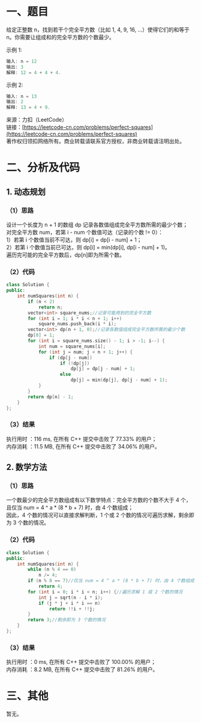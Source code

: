 # 一、题目
给定正整数 n，找到若干个完全平方数（比如 1, 4, 9, 16, ...）使得它们的和等于 n。你需要让组成和的完全平方数的个数最少。  
  
示例 1:  
```c++
输入: n = 12
输出: 3 
解释: 12 = 4 + 4 + 4.
```
示例 2:  
```c++
输入: n = 13
输出: 2
解释: 13 = 4 + 9.
```
来源：力扣（LeetCode）  
链接：[https://leetcode-cn.com/problems/perfect-squares](https://leetcode-cn.com/problems/perfect-squares)  
著作权归领扣网络所有。商业转载请联系官方授权，非商业转载请注明出处。  
# 二、分析及代码
## 1. 动态规划
### （1）思路
设计一个长度为 n + 1 的数组 dp 记录各数值组成完全平方数所需的最少个数；  
对完全平方数 num，若第 i - num 个数值可达（记录的个数 != 0）：  
1）若第 i 个数值当前不可达，则 dp[i] = dp[i - num] + 1；  
2）若第 i 个数值当前已可达，则 dp[i] = min(dp[i], dp[i - num] + 1)。  
遍历完可能的完全平方数后，dp[n]即为所需个数。  
### （2）代码
```cpp
class Solution {
public:
    int numSquares(int n) {
        if (n < 2)
            return n;
        vector<int> square_nums;//记录可能用到的完全平方数
        for (int i = 1; i * i < n + 1; i++)
            square_nums.push_back(i * i);
        vector<int> dp(n + 1, 0);//记录各数值组成完全平方数所需的最少个数
        dp[0] = 1;
        for (int i = square_nums.size() - 1; i > -1; i--) {
            int num = square_nums[i];
            for (int j = num; j < n + 1; j++) {
                if (dp[j - num])
                    if (!dp[j])
                        dp[j] = dp[j - num] + 1;
                    else
                        dp[j] = min(dp[j], dp[j - num] + 1);
            }
        }
        return dp[n] - 1;
    }
};
```
### （3）结果
执行用时 ：116 ms, 在所有 C++ 提交中击败了 77.33% 的用户；  
内存消耗 ：11.5 MB, 在所有 C++ 提交中击败了 34.06% 的用户。  
## 2. 数学方法
### （1）思路
一个数最少的完全平方数组成有以下数学特点：完全平方数的个数不大于 4 个，且仅当 num = 4 ^ a * (8 * b + 7) 时，由 4 个数组成；  
因此，4 个数的情况可以直接求解判断，1 个或 2 个数的情况可遍历求解，剩余即为 3 个数的情况。  
### （2）代码
```cpp
class Solution {
public:
    int numSquares(int n) {
        while (n % 4 == 0)
            n /= 4;
        if (n % 8 == 7)//仅当 num = 4 ^ a * (8 * b + 7) 时，由 4 个数组成
            return 4;
        for (int i = 0; i * i < n; i++) {//遍历求解 1 或 2 个数的情况
            int j = sqrt(n - i * i);
            if (j * j + i * i == n)
                return !!i + !!j;
        }
        return 3;//剩余即为 3 个数的情况
    }
};
```
### （3）结果
执行用时 ：0 ms, 在所有 C++ 提交中击败了 100.00% 的用户；  
内存消耗 ：8.2 MB, 在所有 C++ 提交中击败了 81.26% 的用户。  
# 三、其他
暂无。  
